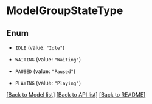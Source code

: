 # ModelGroupStateType

## Enum


* `IDLE` (value: `"Idle"`)

* `WAITING` (value: `"Waiting"`)

* `PAUSED` (value: `"Paused"`)

* `PLAYING` (value: `"Playing"`)


[[Back to Model list]](../README.md#documentation-for-models) [[Back to API list]](../README.md#documentation-for-api-endpoints) [[Back to README]](../README.md)


